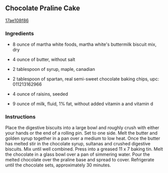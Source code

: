 ## Chocolate Praline Cake

[17ae108f86](http://tastykitchen.com/recipes/desserts/chocolate-praline-cake-2/)

### Ingredients

 - 8 ounce of martha white foods, martha white's buttermilk biscuit mix, dry

 - 4 ounce of butter, without salt

 - 2 tablespoon of syrup, maple, canadian

 - 2 tablespoon of spartan, real semi-sweet chocolate baking chips, upc: 011213162966

 - 4 ounce of raisins, seeded

 - 9 ounce of milk, fluid, 1% fat, without added vitamin a and vitamin d

### Instructions

Place the digestive biscuits into a large bowl and roughly crush with either your hands or the end of a rolling pin. Set to one side. Melt the butter and golden syrup together in a pan over a medium to low heat. Once the butter has melted stir in the chocolate syrup, sultanas and crushed digestive biscuits. Mix until well combined. Press into a greased 11 x 7 baking tin. Melt the chocolate in a glass bowl over a pan of simmering water. Pour the melted chocolate over the praline base and spread to cover. Refrigerate until the chocolate sets, approximately 30 minutes.